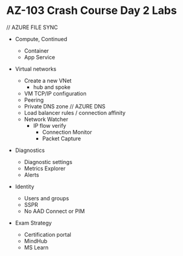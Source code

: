 # AZ-103 Crash Course Day 2 Labs

// AZURE FILE SYNC

* Compute, Continued
  * Container
  * App Service

* Virtual networks
  * Create a new VNet
    * hub and spoke
  * VM TCP/IP configuration
  * Peering
  * Private DNS zone  // AZURE DNS
  * Load balancer rules / connection affinity
  * Network Watcher
    * IP flow verify
      * Connection Monitor
      * Packet Capture

* Diagnostics
  * Diagnostic settings
  * Metrics Explorer
  * Alerts

* Identity
  * Users and groups
  * SSPR
  * No AAD Connect or PIM

* Exam Strategy
  * Certification portal
  * MindHub
  * MS Learn